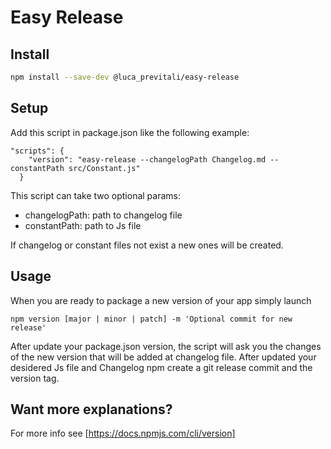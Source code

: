 # Easy Release

## Install

```bash
npm install --save-dev @luca_previtali/easy-release
```

## Setup

Add this script in package.json like the following example:
```
"scripts": {
    "version": "easy-release --changelogPath Changelog.md --constantPath src/Constant.js"
  }
```

This script can take two optional params:
- changelogPath: path to changelog file
- constantPath: path to Js file

If changelog or constant files not exist a new ones will be created.

## Usage

When you are ready to package a new version of your app simply launch

```
npm version [major | minor | patch] -m 'Optional commit for new release'
```

After update your package.json version, the script will ask you the changes of the new version that will be added at changelog file.
After updated your desidered Js file and Changelog npm create a git release commit and the version tag.

## Want more explanations?

For more info see [https://docs.npmjs.com/cli/version]